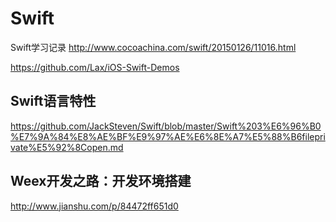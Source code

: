 # Swift
Swift学习记录
http://www.cocoachina.com/swift/20150126/11016.html

https://github.com/Lax/iOS-Swift-Demos

## Swift语言特性
https://github.com/JackSteven/Swift/blob/master/Swift%203%E6%96%B0%E7%9A%84%E8%AE%BF%E9%97%AE%E6%8E%A7%E5%88%B6fileprivate%E5%92%8Copen.md


## Weex开发之路：开发环境搭建
http://www.jianshu.com/p/84472ff651d0
